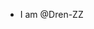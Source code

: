- I am @Dren-ZZ

<!---
Dren-ZZ/Dren-ZZ is a ✨ special ✨ repository because its `README.md` (this file) appears on your GitHub profile.
You can click the Preview link to take a look at your changes.
--->
